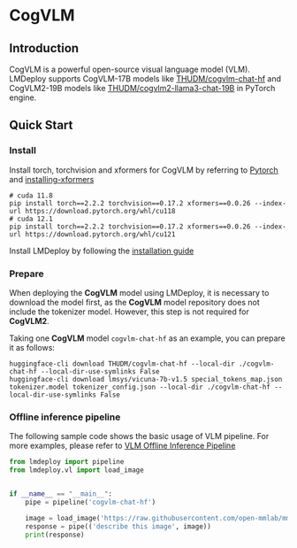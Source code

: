 # CogVLM

## Introduction

CogVLM is a powerful open-source visual language model (VLM). LMDeploy supports CogVLM-17B models like [THUDM/cogvlm-chat-hf](https://huggingface.co/THUDM/cogvlm-chat-hf) and CogVLM2-19B models like [THUDM/cogvlm2-llama3-chat-19B](https://huggingface.co/THUDM/cogvlm2-llama3-chat-19B) in PyTorch engine.

## Quick Start

### Install

Install torch, torchvision and xformers for CogVLM by referring to [Pytorch](https://pytorch.org/get-started) and [installing-xformers](https://github.com/facebookresearch/xformers?tab=readme-ov-file#installing-xformers)

```shell
# cuda 11.8
pip install torch==2.2.2 torchvision==0.17.2 xformers==0.0.26 --index-url https://download.pytorch.org/whl/cu118
# cuda 12.1
pip install torch==2.2.2 torchvision==0.17.2 xformers==0.0.26 --index-url https://download.pytorch.org/whl/cu121
```

Install LMDeploy by following the [installation guide](../installation.md)

### Prepare

When deploying the **CogVLM** model using LMDeploy, it is necessary to download the model first, as the **CogVLM** model repository does not include the tokenizer model.
However, this step is not required for **CogVLM2**.

Taking one **CogVLM** model `cogvlm-chat-hf` as an example, you can prepare it as follows:

```shell
huggingface-cli download THUDM/cogvlm-chat-hf --local-dir ./cogvlm-chat-hf --local-dir-use-symlinks False
huggingface-cli download lmsys/vicuna-7b-v1.5 special_tokens_map.json tokenizer.model tokenizer_config.json --local-dir ./cogvlm-chat-hf --local-dir-use-symlinks False
```

### Offline inference pipeline

The following sample code shows the basic usage of VLM pipeline. For more examples, please refer to [VLM Offline Inference Pipeline](./vl_pipeline.md)

```python
from lmdeploy import pipeline
from lmdeploy.vl import load_image


if __name__ == "__main__":
    pipe = pipeline('cogvlm-chat-hf')

    image = load_image('https://raw.githubusercontent.com/open-mmlab/mmdeploy/main/tests/data/tiger.jpeg')
    response = pipe(('describe this image', image))
    print(response)
```
